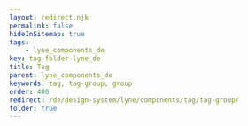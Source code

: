 ```yaml
---
layout: redirect.njk
permalink: false
hideInSitemap: true
tags: 
    - lyne_components_de
key: tag-folder-lyne_de
title: Tag
parent: lyne_components_de
keywords: tag, tag-group, group
order: 400
redirect: /de/design-system/lyne/components/tag/tag-group/
folder: true
---
```

